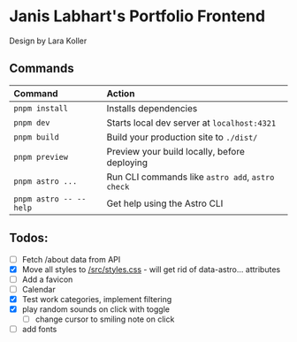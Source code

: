# Janis Labhart's Portfolio Frontend

Design by Lara Koller

## Commands

| Command                   | Action                                           |
| :------------------------ | :----------------------------------------------- |
| `pnpm install`             | Installs dependencies                            |
| `pnpm dev`             | Starts local dev server at `localhost:4321`      |
| `pnpm build`           | Build your production site to `./dist/`          |
| `pnpm preview`         | Preview your build locally, before deploying     |
| `pnpm astro ...`       | Run CLI commands like `astro add`, `astro check` |
| `pnpm astro -- --help` | Get help using the Astro CLI                     |


## Todos:

- [ ] Fetch /about data from API
- [x] Move all styles to [/src/styles.css](/src/styles.css) - will get rid of data-astro... attributes
- [ ] Add a favicon
- [ ] Calendar
- [x] Test work categories, implement filtering
- [x] play random sounds on click with toggle
  - [ ] change cursor to smiling note on click
- [ ] add fonts
